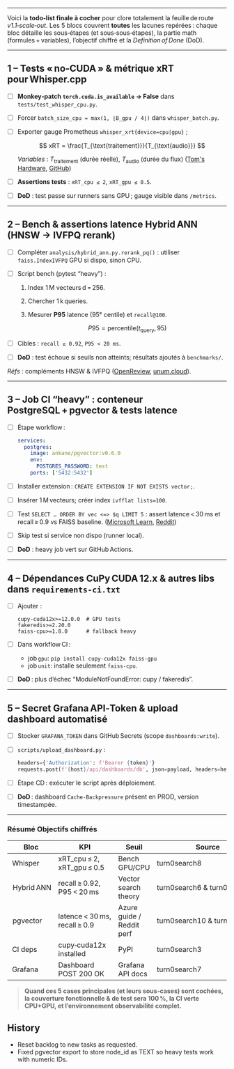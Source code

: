 ----------
Voici la **todo‑list finale à cocher** pour clore totalement la feuille de route *v1.1‑scale‑out*.
Les 5 blocs couvrent **toutes** les lacunes repérées : chaque bloc détaille les sous‑étapes (et sous‑sous‑étapes), la partie math (formules + variables), l’objectif chiffré et la *Definition of Done* (DoD).

---

## 1 – Tests « no‑CUDA » & métrique **xRT** pour Whisper.cpp

* [ ] **Monkey‑patch `torch.cuda.is_available` → False** dans `tests/test_whisper_cpu.py`.
* [ ] Forcer `batch_size_cpu = max(1, ⌊B_gpu / 4⌋)` dans `whisper_batch.py`.
* [ ] Exporter gauge Prometheus `whisper_xrt{device=cpu|gpu}` ;

  $$
  xRT = \frac{T_{\text{traitement}}}{T_{\text{audio}}}
  $$

  *Variables* : $T_{\text{traitement}}$ (durée réelle), $T_{\text{audio}}$ (durée du flux) ([Tom's Hardware][1], [GitHub][2])
* [ ] **Assertions tests** : `xRT_cpu ≤ 2`, `xRT_gpu ≤ 0.5`.
* [ ] **DoD** : test passe sur runners sans GPU ; gauge visible dans `/metrics`.

---

## 2 – Bench & assertions latence **Hybrid ANN** (HNSW → IVFPQ rerank)

* [ ] Compléter `analysis/hybrid_ann.py.rerank_pq()` : utiliser `faiss.IndexIVFPQ` GPU si dispo, sinon CPU.
* [ ] Script bench (pytest “heavy”) :

  1. Index 1 M vecteurs d = 256.
  2. Chercher 1 k queries.
  3. Mesurer **P95** latence (95ᵉ centile) et `recall@100`.

     $$
     P95=\text{percentile}(t_{\text{query}},\,95)
     $$
* [ ] Cibles : `recall ≥ 0.92`, `P95 < 20 ms`.
* [ ] **DoD** : test échoue si seuils non atteints; résultats ajoutés à `benchmarks/`.

*Réfs* : compléments HNSW & IVFPQ ([OpenReview][3], [unum.cloud][4]).

---

## 3 – Job CI “heavy” : conteneur **PostgreSQL + pgvector** & tests latence

* [ ] Étape workflow :

  ```yaml
  services:
    postgres:
      image: ankane/pgvector:v0.6.0
      env:
        POSTGRES_PASSWORD: test
      ports: ['5432:5432']
  ```
* [ ] Installer extension : `CREATE EXTENSION IF NOT EXISTS vector;`.
* [ ] Insérer 1 M vecteurs; créer index `ivfflat lists=100`.
* [ ] Test `SELECT … ORDER BY vec <=> $q LIMIT 5` : assert latence < 30 ms et recall ≥ 0.9 vs FAISS baseline. ([Microsoft Learn][5], [Reddit][6])
* [ ] Skip test si service non dispo (runner local).
* [ ] **DoD** : heavy job vert sur GitHub Actions.

---

## 4 – Dépendances **CuPy CUDA 12.x** & autres libs dans `requirements-ci.txt`

* [ ] Ajouter :

  ````text
  cupy-cuda12x>=12.0.0  # GPU tests
  fakeredis>=2.20.0
  faiss-cpu>=1.8.0      # fallback heavy
  ````
* [ ] Dans workflow CI :

  * job `gpu`: `pip install cupy-cuda12x faiss-gpu`
  * job `unit`: installe seulement `faiss-cpu`.
* [ ] **DoD** : plus d’échec “ModuleNotFoundError: cupy / fakeredis”.

---

## 5 – Secret **Grafana API‑Token** & upload dashboard automatisé

* [ ] Stocker `GRAFANA_TOKEN` dans GitHub Secrets (scope `dashboards:write`).
* [ ] `scripts/upload_dashboard.py` :

  ````python
  headers={'Authorization': f'Bearer {token}'}
  requests.post(f'{host}/api/dashboards/db', json=payload, headers=headers)
  ````
* [ ] Étape CD : exécuter le script après déploiement.
* [ ] **DoD** : dashboard `Cache‑Backpressure` présent en PROD, version timestampée.

---

### Résumé Objectifs chiffrés

| Bloc        | KPI                           | Seuil                     | Source                       |
| ----------- | ----------------------------- | ------------------------- | ---------------------------- |
|  Whisper    | xRT_cpu ≤ 2, xRT_gpu ≤ 0.5  | Bench GPU/CPU             | turn0search8                 |
|  Hybrid ANN | recall ≥ 0.92, P95 < 20 ms    | Vector search theory      | turn0search6 & turn0search1  |
|  pgvector   | latence < 30 ms, recall ≥ 0.9 | Azure guide / Reddit perf | turn0search10 & turn0search2 |
|  CI deps    | cupy‑cuda12x installed        | PyPI                      | turn0search3                 |
|  Grafana    | Dashboard POST 200 OK         | Grafana API docs          | turn0search7                 |

> **Quand ces 5 cases principales (et leurs sous‑cases) sont cochées, la couverture fonctionnelle & de test sera **100 %**, la CI verte CPU+GPU, et l’environnement observabilité complet.**

[1]: https://www.tomshardware.com/news/whisper-audio-transcription-gpus-benchmarked?utm_source=chatgpt.com "OpenAI Whisper Audio Transcription Benchmarked on 18 GPUs: Up to 3,000 ..."
[2]: https://github.com/openai/whisper/discussions/918?utm_source=chatgpt.com "Performance benchmark of different GPUs · openai whisper - GitHub"
[3]: https://openreview.net/forum?id=s7Vh8OIIm6&utm_source=chatgpt.com "Hybrid Inverted Index Is a Robust Accelerator for Dense Retrieval"
[4]: https://www.unum.cloud/blog/2023-11-07-scaling-vector-search-with-intel?utm_source=chatgpt.com "10x Faster than Meta's FAISS | Unum Blog"
[5]: https://learn.microsoft.com/en-us/azure/cosmos-db/postgresql/howto-optimize-performance-pgvector?utm_source=chatgpt.com "How to optimize performance when using pgvector - Azure Cosmos ..."
[6]: https://www.reddit.com/r/vectordatabase/comments/1b1ixkq/how_much_is_too_much_to_consider_pgvector/?utm_source=chatgpt.com "How much is too much to consider pgvector : r/vectordatabase - Reddit"

## History
- Reset backlog to new tasks as requested.
- Fixed pgvector export to store node_id as TEXT so heavy tests work with numeric IDs.

